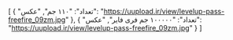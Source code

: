 [ { "تعداد": "۱۱۰ جم", "عکس": "https://uupload.ir/view/levelup-pass-freefire_09zm.jpg" }, { "تعداد": "۱۰۰۰۰۰ جم فری فایر", "عکس": "https://uupload.ir/view/levelup-pass-freefire_09zm.jpg" } ]
